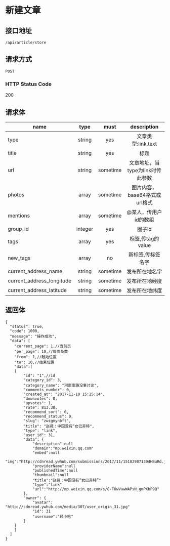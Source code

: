 # 新建文章

## 接口地址

`/api/article/store`

## 请求方式

`POST`

### HTTP Status Code

200

## 请求体

| name     | type     | must     | description |
|----------|:--------:|:--------:|:--------:|
| type   | string   | yes     | 文章类型:link,text |
| title   | string   | yes     | 标题 |
| url   | string   | sometime     | 文章地址，当type为link时传此参数 |
| photos   | array   | sometime     | 图片内容，base64格式或url格式 |
| mentions   | array   | sometime     | @某人，传用户id的数组 |
| group_id   | integer   | yes     | 圈子id |
| tags     | array    | yes      | 标签,传tag的value |
| new_tags     | array    | no      | 新标签,传标签名字 |
| current_address_name   | string   | sometime     | 发布所在地名字 |
| current_address_longitude   | string   | sometime     | 发布所在地经度 |
| current_address_latitude   | string   | sometime     | 发布所在地纬度 |



## 返回体

```json5
{
  "status": true,
  "code": 1000,
  "message": "操作成功",
  "data": [
    "current_page": 1,//当前页
    "per_page": 10,//每页条数
    "from": 1,//起始位置
    "to": 10,//结束位置
    "data":[
    {
        "id": "1",//id
        "category_id": 3,
        "category_name": "河南南路没事讨论",
        "comments_number": 0,
        "created_at": "2017-11-10 15:25:14",
        "downvotes": 0,
        "upvotes": 1,
        "rate": 813.38,
        "recommend_sort": 0,
        "recommend_status": 0,
        "slug": "zwzgmynbft",
        "title": "赵薇：中国没有“女巴菲特",
        "type": "link",
        "user_id": 31,
        "data": {
            "description":null
            "domain":"mp.weixin.qq.com"
            "embed":null
            "img":"http://cdnread.ywhub.com/submissions/2017/11/151029871304HBuRd.jpeg"
            "providerName":null
            "publishedTime":null
            "thumbnail":null
            "title":"赵薇：中国没有“女巴菲特”"
            "type":"link"
            "url":"http://mp.weixin.qq.com/s/8-TOwVawWAPsN_gmPXbP9Q"
        },
        "owner": {
            "avatar": "http://cdnread.ywhub.com/media/307/user_origin_31.jpg"
            "id": 31
            "username":"顾小哈"
        }
    }
    ]
  ]
}
``` 
